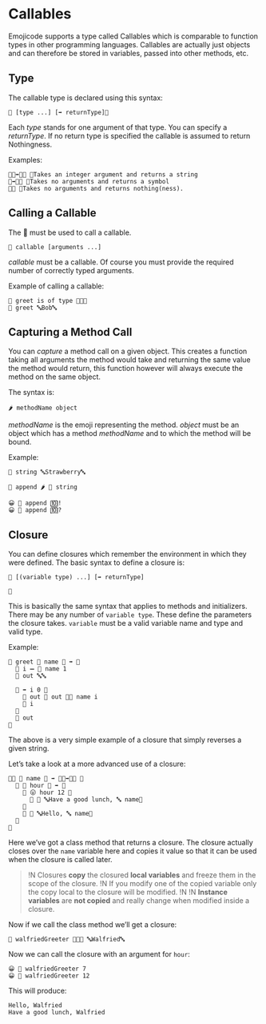 # Callables

Emojicode supports a type called Callables which is comparable to function types in other programming languages. Callables are actually just objects and can therefore be stored in variables, passed into other methods, etc.

## Type

The callable type is declared using this syntax:

```
🍇 [type ...] [➡️ returnType]🍉
```

Each *type* stands for one argument of that type. You can specify a *returnType*. If no return type is specified the callable is assumed to return Nothingness.

Examples:

```
🍇🚂➡️🔡🍉 👴Takes an integer argument and returns a string
🍇➡️🔣🍉 👴Takes no arguments and returns a symbol
🍇🍉 👴Takes no arguments and returns nothing(ness).
```

## Calling a Callable

The 🍭 must be used to call a callable.

```
🍭 callable [arguments ...]
```

*callable* must be a callable. Of course you must provide the required number of correctly typed arguments.

Example of calling a callable:

```
👴 greet is of type 🍇🔡🍉
🍭 greet 🔤Bob🔤
```

## Capturing a Method Call

You can *capture* a method call on a given object. This creates a function taking all arguments the method would take and returning the same value the method would return, this function however will always execute the method on the same object.

The syntax is:

```
🌶 methodName object
```

*methodName* is the emoji representing the method. *object* must be an object
which has a method *methodName* and to which the method will be bound.

Example:

```
🍮 string 🔤Strawberry🔤

🍮 append 🌶 📝 string

😀 🍭 append 🔟!
😀 🍭 append 🔟?
```

## Closure

You can define closures which remember the environment in which they were defined. The basic syntax to define a closure is:

```
🍇 [(variable type) ...] [➡️ returnType]

🍉
```

This is basically the same syntax that applies to methods and initializers. There may be any number of `variable type`. These define the parameters the closure takes. `variable` must be a valid variable name and type and valid type.

Example:

```
🍮 greet 🍇 name 🔡 ➡️ 🔡
  🍮 i ➖ 📏 name 1
  🍮 out 🔤🔤

  🔁 ➡️ i 0 🍇
    🍮 out 📝 out 🍺🔬 name i
    🍳 i
  🍉
  🍎 out
🍉
```

The above is a very simple example of a closure that simply reverses a given string.

Let’s take a look at a more advanced use of a closure:

```
🐇🐖 🙋 name 🔡 ➡️ 🍇🚂➡️🔡🍉 🍇
  🍎 🍇 hour 🚂 ➡️ 🔡
    🍊 😛 hour 12 🍇
      🍎 🍪 🔤Have a good lunch, 🔤 name🍪
    🍉
    🍎 🍪 🔤Hello, 🔤 name🍪
  🍉
🍉
```

Here we’ve got a class method that returns a closure. The closure actually closes over the `name` variable here and copies it value so that it can be used when the closure is called later.

>!N Closures **copy** the closured **local variables** and freeze them in the scope of the closure.
>!N If you modify one of the copied variable only the copy local to the closure will be modified.
>!N
>!N **Instance variables** are **not copied** and really change when modified inside a closure.

Now if we call the class method we’ll get a closure:

```
🍮 walfriedGreeter 🍩🙋🐀 🔤Walfried🔤
```

Now we can call the closure with an argument for `hour`:

```
😀 🍭 walfriedGreeter 7
😀 🍭 walfriedGreeter 12
```

This will produce:

```
Hello, Walfried
Have a good lunch, Walfried
```
